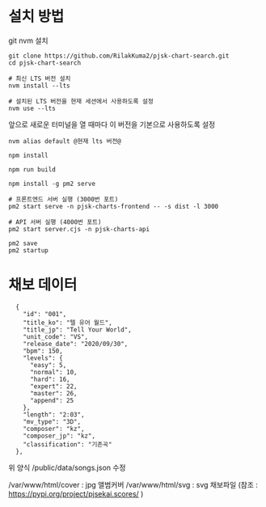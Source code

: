 # 설치 방법

git nvm 설치

```
git clone https://github.com/RilakKuma2/pjsk-chart-search.git
cd pjsk-chart-search

# 최신 LTS 버전 설치
nvm install --lts

# 설치된 LTS 버전을 현재 세션에서 사용하도록 설정
nvm use --lts
```

앞으로 새로운 터미널을 열 때마다 이 버전을 기본으로 사용하도록 설정
```
nvm alias default @현재 lts 버전@
```

```
npm install

npm run build

npm install -g pm2 serve

# 프론트엔드 서버 실행 (3000번 포트)
pm2 start serve -n pjsk-charts-frontend -- -s dist -l 3000

# API 서버 실행 (4000번 포트)
pm2 start server.cjs -n pjsk-charts-api

pm2 save
pm2 startup
```


# 채보 데이터
```
  {
    "id": "001",
    "title_ko": "텔 유어 월드",
    "title_jp": "Tell Your World",
    "unit_code": "VS",
    "release_date": "2020/09/30",
    "bpm": 150,
    "levels": {
      "easy": 5,
      "normal": 10,
      "hard": 16,
      "expert": 22,
      "master": 26,
      "append": 25
    },
    "length": "2:03",
    "mv_type": "3D",
    "composer": "kz",
    "composer_jp": "kz",
    "classification": "기존곡"
  },
```
위 양식 /public/data/songs.json 수정

/var/www/html/cover : jpg 앨범커버
/var/www/html/svg : svg 채보파일 (참조 : https://pypi.org/project/pjsekai.scores/ )
